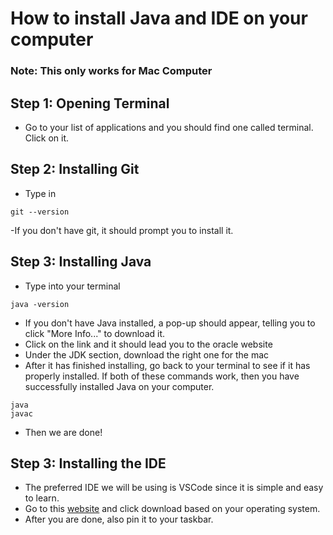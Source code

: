 # How to install Java and IDE on your computer
### Note: This only works for Mac Computer
## Step 1: Opening Terminal
- Go to your list of applications and you should find one called terminal. Click on it.
## Step 2: Installing Git
- Type in 
```
git --version
```
-If you don't have git, it should prompt you to install it.
## Step 3: Installing Java
- Type into your terminal
```
java -version
```
- If you don't have Java installed, a pop-up should appear, telling you to click "More Info..." to download it.
- Click on the link and it should lead you to the oracle website
- Under the JDK section, download the right one for the mac
- After it has finished installing, go back to your terminal to see if it has properly installed. If both of these commands work, then you have successfully installed Java on your computer. 
``` 
java
javac
```
- Then we are done!
## Step 3: Installing the IDE
- The preferred IDE we will be using is VSCode since it is simple and easy to learn.
- Go to this [website](https://code.visualstudio.com/download) and click download based on your operating system.
- After you are done, also pin it to your taskbar. 
